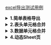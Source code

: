 [excel导出测试用例](./src/test/java/cn/wisewe/docx4j/output/builder/sheet/SpreadSheetBuilderSpec.java)

<details>
<summary><b>1.简单表格导出</b></summary>

<h5> 效果 </h5>

<table style="text-align: center;">
    <tr >
	    <th style="border-bottom-color:black;border-right-color: black">姓名</th>
	    <th style="border-bottom-color:black;">年龄</th>
        <th style="border-bottom-color:black;">性别</th>
	</tr>
	<tr >
	    <td style="border-right-color:black;">张三</td>
	    <td>26</td>
	    <td>女</td>
	</tr>
	<tr >
	    <td style="border-right-color:black;">李四</td>
	    <td>50</td>
	    <td>男</td>
	</tr>
	<tr >
	    <td style="border-right-color:black;">王五</td>
	    <td>18</td>
	    <td>女</td>
	</tr>
	<tr >
	    <td style="border-right-color:black;">赵六</td>
	    <td>2</td>
	    <td>女</td>
	</tr>
	<tr >
	    <td style="border-right-color:black;">燕七</td>
	    <td>80</td>
	    <td>男</td>
	</tr>
</table>

<blockquote> 此处冻结了前 1 行、前 1 列的数据。 </blockquote>

<h5> 代码 </h5>

```java
public void simple() throws FileNotFoundException {
    SpreadSheetBuilder.create()
        .workbook(wb ->
            wb.sheet(s ->
                // 表头行：填充顺序与列表顺序一致
                s.row(r -> r.headCells(Arrays.asList("姓名", "年龄", "性别")))
                    // 数据行：填充顺序与dataCell()依次追加的顺序一致
                    .rows(
                        SpecDataFactory.excelData(),
                        (it, row) -> row.dataCell(it::getName).dataCell(it::getAge).dataCell(it::getSex)
                    )
                    // 行列冻结
                    .freeze(1, 1)
            )
        )
        .writeTo(new FileOutputStream(prefix + "simple.xlsx"));
}
```

</details>

<details>
<summary><b>2.表头单元格合并</b></summary>

<h5>效果</h5>

<table style="text-align: center;">
	<tr>
	    <th rowspan = "2">姓名</th>
	    <th colspan="2" >其他信息</th>
	</tr >
    <tr >
	    <th>年龄</th>
        <th>性别</th>
	</tr>
	<tr >
	    <td>张三</td>
	    <td>26</td>
	    <td>女</td>
	</tr>
	<tr >
	    <td>李四</td>
	    <td>50</td>
	    <td>男</td>
	</tr>
	<tr >
	    <td>王五</td>
	    <td>18</td>
	    <td>女</td>
	</tr>
	<tr >
	    <td>赵六</td>
	    <td>2</td>
	    <td>女</td>
	</tr>
	<tr >
	    <td>燕七</td>
	    <td>80</td>
	    <td>男</td>
	</tr>
</table>

<h5>代码</h5>

```java
public void mergeHead() throws FileNotFoundException {
    SpreadSheetBuilder.create()
        .workbook(wb ->
            wb.sheet(s ->
                // 表头行，首行：设置“姓名”跨2行、“其他信息”跨2列（动态填充时跨n行需在下行对应列填充n-1个占位符）
                s.row(r -> r.headCell(c -> c.rowspan(2).text("姓名")).headCell(c -> c.colspan(2).text("其他信息")))
                     // 表头行，第2行：设置“姓名”、“年龄”、“性别”。“姓名”处为填充跨行占位符，可为任意字符
                    .row(r -> r.headCells(Arrays.asList("姓名", "年龄", "性别")))
                    // 数据行
                    .rows(
                        SpecDataFactory.excelData(),
                        (it, row) -> row.dataCell(it::getName).dataCell(it::getAge).dataCell(it::getSex)
                    )
            )
        )
        .writeTo(new FileOutputStream(prefix + "merge-head.xlsx"));
}
```

</details>

<details>
<summary><b>3.数据单元格合并</b></summary>

<h5>效果</h5>

<table style="text-align: center;">
    <tr >
	    <th>姓名</th>
	    <th>年龄</th>
        <th>性别</th>
	</tr>
	<tr >
	    <td>张三</td>
	    <td>26</td>
	    <td rowspan = "3">女</td>
	</tr>
	<tr >
	    <td>王五</td>
	    <td>18</td>
	</tr>
	<tr >
	    <td>赵六</td>
	    <td>2</td>
	</tr>
	<tr >
	    <td>李四</td>
	    <td>50</td>
	    <td rowspan = "2">男</td>
	</tr>
	<tr >
	    <td>燕七</td>
	    <td>80</td>
	</tr>
</table>

<blockquote>注意：合并处理性别列模拟sql分组，**不保证列表数据顺序**。</blockquote>

<h5>代码</h5>

```java
public void mergeData() throws FileNotFoundException {
    // 将数据按照性别分组 合并处理性别列 模拟sql分组 但不保证列表数据顺序
    Map<String, List<code>> groupBySex =
        SpecDataFactory.excelData().stream().collect(Collectors.groupingBy(Person::getSex));
    SpreadSheetBuilder.fastCreate(wb ->
        wb.sheet(s -> {
            // 表头行
            s.row(r -> r.headCells(Arrays.asList("姓名", "年龄", "性别")));
            // 按照性别渲染表格
            groupBySex.forEach((key, value) -> {
                AtomicBoolean merged = new AtomicBoolean();
                int rowspan = value.size();
                // 数据行
                s.rows(value, (t, row) ->
                    row.dataCell(t::getName)
                        .dataCell(t::getAge)
                        .dataCell(c -> {
                            c.text(t::getSex);
                            if (!merged.get()) {
                                // 只合并第一行
                                merged.set(Boolean.TRUE);
                                c.rowspan(rowspan);
                            }
                        })
                );
            });
        })
    ).writeTo(new FileOutputStream(prefix + "merge-data.xlsx"));
}
```

</details>

<details>
<summary><b>4.动态Sheet页</b></summary>

<h5>效果</h5>

Sheet 名称：李四的Sheet

<table style="text-align: center;">
    <tr >
	    <th>姓名</th>
	    <th>年龄</th>
        <th>性别</th>
	</tr>
	<tr >
	    <td>张三</td>
	    <td>26</td>
	    <td>女</td>
	</tr>
</table>

Sheet 名称：王五的Sheet

<table style="text-align: center;">
    <tr >
	    <th>姓名</th>
	    <th>年龄</th>
        <th>性别</th>
	</tr>
	<tr >
	    <td>王五</td>
	    <td>18</td>
        <td>女</td>
	</tr>
</table>

…… 此处有若干个Sheet

<blockquote>导出的 Excel 文件中有若干个动态设定的 Sheet ， Sheet 名称命名为：某人员名称 + ”的Sheet“，各个 Sheet 中的数据是该人员对应的基础数据。</blockquote>

<h5>代码</h5>

```java
public void dynamicSheet() throws FileNotFoundException {
    SpreadSheetBuilder.create()
        .workbook(wb ->
            // 动态sheet
            wb.sheets(SpecDataFactory.excelData(), it -> it.getName() + "的Sheet", (it, s) ->
                // 表头行
                s.row(r -> r.headCells(Arrays.asList("姓名", "年龄", "性别")))
                    .row(r -> r.dataCell(it::getName).dataCell(it::getAge).dataCell(it::getSex))
            )
        )
        .writeTo(new FileOutputStream(prefix + "dynamic-sheet.xlsx"));
}
```java

</details>
